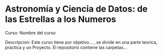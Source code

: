 # Astronomía y Ciencia de Datos: de las Estrellas a los Numeros
Curso: Nombre del curso

Descripcion: Este curso tiene por objetivo... , se divide en una parte teorica, practica y un Proyecto. El repositorio contiene las carpetas...

